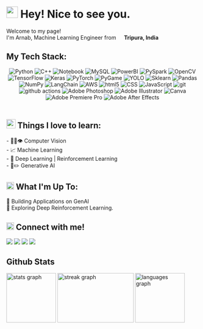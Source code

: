 <h1><img src="https://emojis.slackmojis.com/emojis/images/1531849430/4246/blob-sunglasses.gif?1531849430" width="30"/> Hey! Nice to see you.</h1>

<p>Welcome to my page! </br> I'm Arnab, Machine Learning Engineer from <img src="https://cdn-icons-png.flaticon.com/512/3909/3909444.png" width="13"/> <b>Tripura, India</b></p>


## My Tech Stack:

<div align="center" style="padding-bottom: 20px">
  <img src="https://img.shields.io/badge/Python-14354C?style=for-the-badge&logo=python&logoColor=yellow"                  alt="Python"/>
  <img src="https://img.shields.io/badge/c++-%2300599C.svg?style=for-the-badge&logo=c%2B%2B&logoColor=white"              alt="C++"/>
  <img src="https://img.shields.io/badge/Jupyter-FFB703.svg?style=for-the-badge&logo=Jupyter&logoColor=540B0E"            alt="Notebook"/>
  <img src="https://img.shields.io/badge/MySQL-00758F.svg?style=for-the-badge&logo=MySql&logoColor=white"                 alt="MySQL"/>
  <img src="https://img.shields.io/badge/PowerBI-F6D958.svg?style=for-the-badge&logo=PowerBI&logoColor=370617"            alt="PowerBI"/>
  <img src="https://img.shields.io/badge/PySpark-102041.svg?style=for-the-badge&logo=ApacheSpark&logoColor=orange"        alt="PySpark"/>
  <img src="https://img.shields.io/badge/opencv-A2D2FF.svg?style=for-the-badge&logo=opencv&logoColor=001D3D"              alt="OpenCV"/>
  <img src="https://img.shields.io/badge/TensorFlow-%23FF6F00.svg?style=for-the-badge&logo=TensorFlow&logoColor=white"    alt="TensorFlow"/>
  <img src="https://img.shields.io/badge/Keras-%23D00000.svg?style=for-the-badge&logo=Keras&logoColor=white"              alt="Keras"/>
  <img src="https://img.shields.io/badge/PyTorch-F48C06.svg?style=for-the-badge&logo=PyTorch&logoColor=D90429"            alt="PyTorch"/>
  <img src="https://img.shields.io/badge/PyGame-386641.svg?style=for-the-badge&logo=Pygame&logoColor=black"               alt="PyGame"/>
  <img src="https://img.shields.io/badge/-YOLO-blue?style=for-the-badge&logo=Ultralytics-YOLO&logoColor=white"            alt="YOLO"/>
  <img src="https://img.shields.io/badge/scikit--learn-purple.svg?style=for-the-badge&logo=scikit-learn&logoColor=white"  alt="Sklearn"/>
  <img src="https://img.shields.io/badge/pandas-%23150458.svg?style=for-the-badge&logo=pandas&logoColor=white"            alt="Pandas"/>
  <img src="https://img.shields.io/badge/NumPy-00B4D8.svg?style=for-the-badge&logo=NumPy&logoColor=003566"                alt="NumPy"/>
  <img src="https://img.shields.io/badge/langchain-35495e.svg?style=for-the-badge&logo=langchain&logoColor=green"         alt="LangChain"/>
  <img alt="AWS" src="https://img.shields.io/badge/-Amazon_Web_Services-FF9900?style=for-the-badge&logo=Amazon-Web-Services&logoColor=black" />
  <img alt="html5" src="https://img.shields.io/badge/-HTML5-E34F26?style=for-the-badge&logo=html5&logoColor=white" />
  <img alt="CSS" src="https://img.shields.io/badge/-CSS-blue?style=for-the-badge&logo=css3&logoColor=white" />
  <img alt="JavaScript" src="https://img.shields.io/badge/-JavaScript-F0DB4F?style=for-the-badge&logo=JavaScript&logoColor=323330" />
  <img alt="git" src="https://img.shields.io/badge/-git-F1502F?style=for-the-badge&logo=git&logoColor=white" />
  <img alt="github actions" src="https://img.shields.io/badge/-Github_Actions-293241?style=for-the-badge&logo=github-actions&logoColor=white" />
  <img alt="Adobe Photoshop" src="https://img.shields.io/badge/-Adobe_Photoshop-98C1D9?style=for-the-badge&logo=Adobe-Photoshop&logoColor=001E36" />
  <img alt="Adobe Illustrator" src="https://img.shields.io/badge/-Adobe_Illustrator-330000?style=for-the-badge&logo=Adobe-Illustrator&logoColor=FF9A00" />
  <img alt="Canva" src="https://img.shields.io/badge/-Canva-20C4CB?style=for-the-badge&logo=Canva&logoColor=003566" />
  <img alt="Adobe Premiere Pro" src="https://img.shields.io/badge/-Adobe_Premiere_Pro-330D3E?style=for-the-badge&logo=Adobe-Premiere-Pro&logoColor=D88EF1" />
  <img alt="Adobe After Effects" src="https://img.shields.io/badge/-Adobe_After_Effects-9168B2?style=for-the-badge&logo=Adobe-After-Effects&logoColor=330D3E" />
</div>


<h2><img src="https://emojis.slackmojis.com/emojis/images/1643516205/22311/money_bag.gif?1643516205" width="24"/> Things I love to learn:</h2>
<p>
- 👨‍💻👁️ Computer Vision</br>
- 📈 Machine Learning</br>
- 🤖 Deep Learning  |  Reinforcement Learning</br>
- 🎨✏️ Generative AI</br>
</p>


<h2><img src="https://emojis.slackmojis.com/emojis/images/1643514738/7421/typingcat.gif?1643514738" width="20"/> What I'm Up To:</h2>
<p>
🧩 Building Applications on GenAI</br>
🔮 Exploring Deep Reinforcement Learning.</br>
</p>


<h2><img src="https://emojis.slackmojis.com/emojis/images/1666129364/61762/blob-heart.png?1666129364" width="20"/> Connect with me!</h2>
<p>
  <a href="https://mail.google.com/mail/arnabsaha9786@gmail.com"><img src="https://img.shields.io/badge/Gmail-red.svg?&style=for-the-badge&logo=Gmail&logoColor=white"></a> 
  <a href="https://www.linkedin.com/in/arnab-saha-7o7"><img src="https://img.shields.io/badge/Linkedin-%230077B5.svg?&style=for-the-badge&logo=linkedin&logoColor=white"></a> 
  <a href="https://www.instagram.com/arnab_saha_7/"><img src="https://img.shields.io/badge/Instagram-%23E4405F.svg?&style=for-the-badge&logo=instagram&logoColor=white"></a> 
  <a href="https://www.youtube.com/@captainsonline"><img src="https://img.shields.io/badge/YouTube-DE2925.svg?&style=for-the-badge&logo=youtube&logoColor=white"></a> 
</p>


## Github Stats
<div align="left">
  <img src="https://github-readme-stats.vercel.app/api?username=arnabsaha7&hide_title=false&hide_rank=true&show_icons=true&include_all_commits=true&count_private=true&disable_animations=false&theme=github_dark&locale=en&hide_border=true" height="130" alt="stats graph"  />
  <img src="https://streak-stats.demolab.com?user=arnabsaha7&locale=en&mode=daily&theme=github_dark&hide_border=true&border_radius=5" height="130" width='200' alt="streak graph"  />
  <img src="https://github-readme-stats.vercel.app/api/top-langs?username=arnabsaha7&locale=en&hide_title=false&layout=compact&card_width=320&langs_count=8&theme=github_dark&hide_border=true" height="130" alt="languages graph"  />
</div>

###
